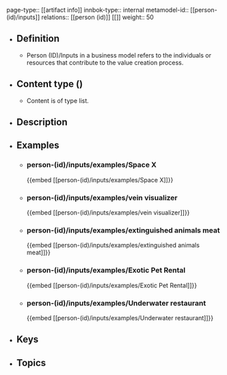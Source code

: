 page-type:: [[artifact info]]
innbok-type:: internal
metamodel-id:: [[person-(id)/inputs]]
relations:: [[person (id)]] [[]]
weight:: 50

- ## Definition
  - Person (ID)/Inputs in a business model refers to the individuals or resources that contribute to the value creation process.
- ## Content type ()
  - Content is of type list.
  
- ## Description
- ## Examples
  - ### person-(id)/inputs/examples/Space X
    {{embed [[person-(id)/inputs/examples/Space X]]}}
  - ### person-(id)/inputs/examples/vein visualizer
    {{embed [[person-(id)/inputs/examples/vein visualizer]]}}
  - ### person-(id)/inputs/examples/extinguished animals meat
    {{embed [[person-(id)/inputs/examples/extinguished animals meat]]}}
  - ### person-(id)/inputs/examples/Exotic Pet Rental
    {{embed [[person-(id)/inputs/examples/Exotic Pet Rental]]}}
  - ### person-(id)/inputs/examples/Underwater restaurant
    {{embed [[person-(id)/inputs/examples/Underwater restaurant]]}}
  
- ## Keys
  
- ## Topics
  


